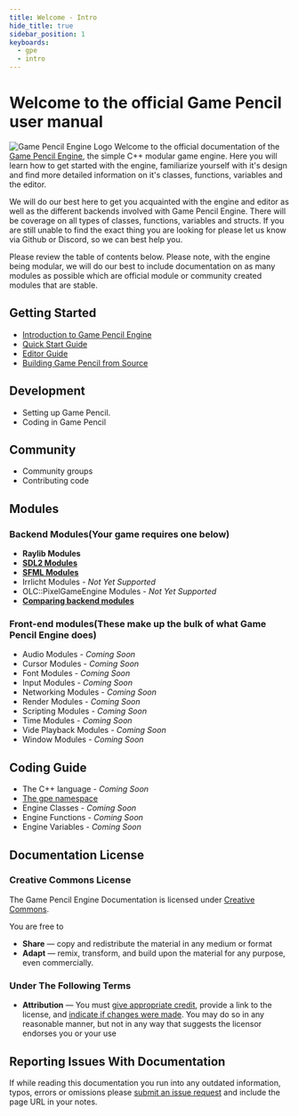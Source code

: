 ```yaml
---
title: Welcome - Intro
hide_title: true
sidebar_position: 1
keyboards:
  - gpe
  - intro
---
```

<!-- markdownlint-disable MD042 MD025 -->

# Welcome to the official Game Pencil user manual

![Game Pencil Engine Logo](https://docs.gamepencil.net/wp-content/uploads/sites/6/2022/01/logo_white-1024x304.png)
Welcome to the official documentation of the [Game Pencil Engine](htps://www.gamepencil.net "Game Pencil Engine"), the simple C++ modular game engine. Here you will learn how to get started with the engine, familiarize yourself with it's design and find more detailed information on it's classes, functions, variables and the editor.&nbsp;

We will do our best here to get you acquainted with the engine and editor as well as the different backends involved with Game Pencil Engine. There will be coverage on all types of classes, functions, variables and structs. If you are still unable to find the exact thing you are looking for please let us know via Github or Discord, so we can best help you.

Please review the table of contents below. Please note, with the engine being modular, we will do our best to include documentation on as many modules as possible which are official module or community created modules that are stable.&nbsp;

## Getting Started

- [Introduction to Game Pencil Engine](intro)
- [Quick Start Guide](quick-start-guide)
- [Editor Guide](#)
- [Building Game Pencil from Source](#)

## Development

- Setting up Game Pencil.
- Coding in Game Pencil

## Community

- Community groups
- Contributing code

## Modules

### Backend Modules(Your game requires one below)

- **Raylib Modules**
- **[SDL2 Modules](modules/SDL2)**
- **[SFML Modules](modules/SFML)**
- Irrlicht Modules - _Not Yet Supported_
- OLC::PixelGameEngine Modules - _Not Yet Supported_
- **[Comparing backend modules](modules/comparing-modules)**

### Front-end modules(These make up the bulk of what Game Pencil Engine does)

- Audio Modules - _Coming Soon_
- Cursor Modules - _Coming Soon_
- Font Modules - _Coming Soon_
- Input Modules - _Coming Soon_
- Networking Modules - _Coming Soon_
- Render Modules - _Coming Soon_
- Scripting Modules - _Coming Soon_
- Time Modules - _Coming Soon_
- Vide Playback Modules - _Coming Soon_
- Window Modules - _Coming Soon_

## Coding Guide

- The C++ language - _Coming Soon_
- [The gpe namespace](gpe-namespace)
- Engine Classes - _Coming Soon_
- Engine Functions - _Coming Soon_
- Engine Variables - _Coming Soon_

## Documentation License

### Creative Commons License

The Game Pencil Engine Documentation is licensed under [Creative Commons](https://creativecommons.org/licenses/by/4.0/).

You are free to

- **Share** — copy and redistribute the material in any medium or format
- **Adapt** — remix, transform, and build upon the material
  for any purpose, even commercially.

### Under The Following Terms

- **Attribution** — You must [give appropriate credit](https://creativecommons.org/licenses/by/4.0/#), provide a link to the license, and [indicate if changes were made](https://creativecommons.org/licenses/by/4.0/#). You may do so in any reasonable manner, but not in any way that suggests the licensor endorses you or your use

## Reporting Issues With Documentation

If while reading this documentation you run into any outdated information, typos, errors or omissions please [submit an issue request](https://github.com/pawbyte/gpe-docs/issues) and include the page URL in your notes.
